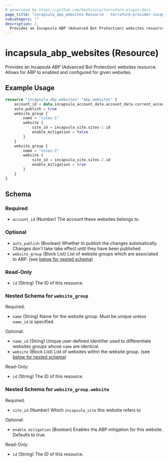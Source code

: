 ```yaml
---
# generated by https://github.com/hashicorp/terraform-plugin-docs
page_title: "incapsula_abp_websites Resource - terraform-provider-incapsula"
subcategory: ""
description: |-
  Provides an Incapsula ABP (Advanced Bot Protection) websites resource. Allows for ABP to enabled and configured for given websites.
---
```


# incapsula_abp_websites (Resource)

Provides an Incapsula ABP (Advanced Bot Protection) websites resource. Allows for ABP to enabled and configured for given websites.

## Example Usage

```terraform
resource "incapsula_abp_websites" "abp_websites" {
    account_id = data.incapsula_account_data.account_data.current_account
    auto_publish = true
    website_group {
        name = "sites-1"
        website {
            site_id = incapsula_site.sites-1.id
            enable_mitigation = false
        }
    }
    website_group {
        name = "sites-2"
        website {
            site_id = incapsula_site.sites-2.id
            enable_mitigation = true
        }
    }
}
```

<!-- schema generated by tfplugindocs -->
## Schema

### Required

- `account_id` (Number) The account these websites belongs to.

### Optional

- `auto_publish` (Boolean) Whether to publish the changes automatically. Changes don't take take effect until they have been published.
- `website_group` (Block List) List of website groups which are associated to ABP. (see [below for nested schema](#nestedblock--website_group))

### Read-Only

- `id` (String) The ID of this resource.

<a id="nestedblock--website_group"></a>
### Nested Schema for `website_group`

Required:

- `name` (String) Name for the website group. Must be unique unless `name_id` is specified.

Optional:

- `name_id` (String) Unique user-defined identifier used to differentiate websites groups whose `name` are identical
- `website` (Block List) List of websites within the website group. (see [below for nested schema](#nestedblock--website_group--website))

Read-Only:

- `id` (String) The ID of this resource.

<a id="nestedblock--website_group--website"></a>
### Nested Schema for `website_group.website`

Required:

- `site_id` (Number) Which `incapsula_site` this website refers to

Optional:

- `enable_mitigation` (Boolean) Enables the ABP mitigation for this website. Defaults to true.

Read-Only:

- `id` (String) The ID of this resource.


